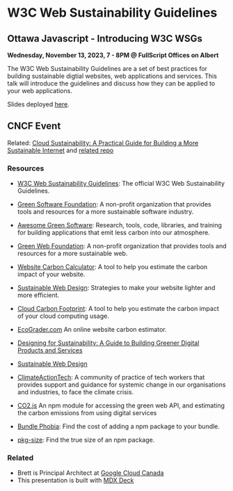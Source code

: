 # W3C Web Sustainability Guidelines

## Ottawa Javascript - Introducing W3C WSGs

**Wednesday, November 13, 2023, 7 - 8PM @ FullScript Offices on Albert**

The W3C Web Sustainability Guidelines are a set of best practices for building sustainable digtial websites, web applications and services. This talk will introduce the guidelines and discuss how they can be applied to your web applications.

Slides deployed [here](http://ottawajs-w3c-web-sustainability-guidelines.tackaberry.dev/).

## CNCF Event

Related: [Cloud Sustainability: A Practical Guide for Building a More Sustainable Internet](https://community.cncf.io/events/details/cncf-ottawa-presents-kubecon-recap-cncf-sustainability-karpenter-gke-autopilot-and-more/)  and [related repo](https://github.com/tackaberry/cncf-cloud-sustainability)


### Resources

- [W3C Web Sustainability Guidelines](https://w3c.github.io/sustyweb/): The official W3C Web Sustainability Guidelines.
- [Green Software Foundation](https://greensoftware.foundation/): A non-profit organization that provides tools and resources for a more sustainable software industry.
- [Awesome Green Software](https://github.com/Green-Software-Foundation/awesome-green-software): Research, tools, code, libraries, and training for building applications that emit less carbon into our atmosphere.
- [Green Web Foundation](https://www.thegreenwebfoundation.org/): A non-profit organization that provides tools and resources for a more sustainable web.
- [Website Carbon Calculator](https://www.websitecarbon.com/): A tool to help you estimate the carbon impact of your website.
- [Sustainable Web Design](https://sustainablewebdesign.org/): Strategies to make your website lighter and more efficient.
- [Cloud Carbon Footprint](https://www.cloudcarbonfootprint.org/): A tool to help you estimate the carbon impact of your cloud computing usage.
- [EcoGrader.com](https://ecograder.com/) An online website carbon estimator.


- [Designing for Sustainability: A Guide to Building Greener Digital Products and Services](https://www.amazon.ca/Designing-Sustainability-Building-Products-Services/dp/1491935774)
- [Sustainable Web Design](https://abookapart.com/products/sustainable-web-design/)

- [ClimateActionTech](https://climateaction.tech/): A community of practice of tech workers that provides support and guidance for systemic change in our organisations and industries, to face the climate crisis.


- [CO2.js](https://github.com/thegreenwebfoundation/co2.js/) An npm module for accessing the green web API, and estimating the carbon emissions from using digital services
- [Bundle Phobia](https://bundlephobia.com/): Find the cost of adding a npm package to your bundle.
- [pkg-size](https://pkg-size.dev/): Find the true size of an npm package.



### Related

- Brett is Principal Architect at [Google Cloud Canada](https://www.google.com)
- This presentation is built with [MDX Deck](https://github.com/jxnblk/mdx-deck)



